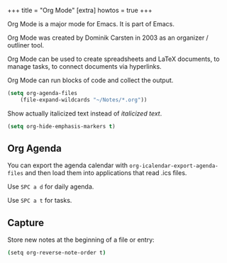 +++
title = "Org Mode"
[extra]
howtos = true
+++

Org Mode is a major mode for Emacs. It is part of Emacs.

Org Mode was created by Dominik Carsten in 2003 as an organizer / outliner tool.

Org Mode can be used to create spreadsheets and LaTeX documents, to manage tasks, to connect documents via hyperlinks.

Org Mode can run blocks of code and collect the output.

```lisp
(setq org-agenda-files
    (file-expand-wildcards "~/Notes/*.org"))
```

Show actually italicized text instead of _italicized text_.

```lisp
(setq org-hide-emphasis-markers t)
```

## Org Agenda

You can export the agenda calendar with `org-icalendar-export-agenda-files` and then load them into applications that read .ics files.

Use `SPC a d` for daily agenda.

Use `SPC a t` for tasks.

## Capture

Store new notes at the beginning of a file or entry:

```bash
(setq org-reverse-note-order t)
```


